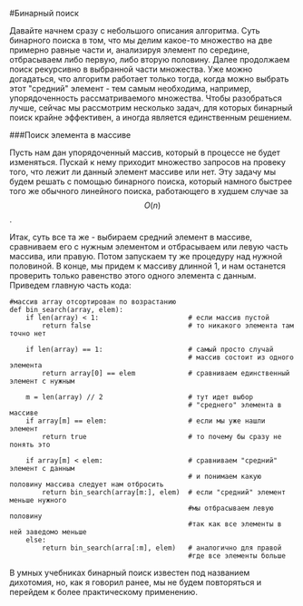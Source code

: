 #Бинарный поиск

Давайте начнем сразу с небольшого описания алгоритма. Суть бинарного поиска в том, что мы делим какое-то множество на две примерно равные части и, анализируя элемент по середине, отбрасываем либо первую, либо вторую половину. Далее продолжаем поиск рекурсивно в выбранной части множества. Уже можно догадаться, что алгоритм работает только тогда, когда можно выбрать этот "средний" элемент - тем самым необходима, например, упорядоченность рассматриваемого множества. Чтобы разобраться лучше, сейчас мы рассмотрим несколько задач, для которых бинарный поиск крайне эффективен, а иногда является единственным решением.    

###Поиск элемента в массиве

Пусть нам дан упорядоченный массив, который в процессе не будет изменяться. Пускай к нему приходит множество запросов на провеку того, что лежит ли данный элемент массиве или нет. Эту задачу мы будем решать с помощью бинарного поиска, который намного быстрее того же обычного линейного поиска, работающего в худшем случае за $$O(n)$$. 

Итак, суть все та же - выбираем средний элемент в массиве, сравниваем его с нужным элементом и отбрасываем или левую часть массива, или правую. Потом запускаем ту же процедуру над нужной половиной. В конце, мы придем к массиву длинной 1, и нам останется проверить только равенство этого одного элемента с данным. Приведем главную часть кода: 

```
#массив array отсортирован по возрастанию
def bin_search(array, elem):
	if len(array) < 1:                      # если массив пустой
	    return false                        # то никакого элемента там точно нет
		
	if len(array) == 1:                     # самый просто случай  
	                                        # массив состоит из одного элемента
		return array[0] == elem             # сравниваем единственный элемент с нужным
		
	m = len(array) // 2                     # тут идет выбор 
	                                        # "среднего" элемента в массиве
	if array[m] == elem:                    # если мы уже нашли элемент
	    return true                         # то почему бы сразу не понять это
	                            
	if array[m] < elem:                     # сравниваем "средний" элемент с данным 
	                                        # и понимаем какую половину массива следует нам отбросить
		return bin_search(array[m:], elem)  # если "средний" элемент меньше нужного 
		                                    #мы отбрасываем левую половину 
		                                    #так как все элементы в ней заведомо меньше 
	else:
		return bin_search(arra[:m], elem)   # аналогично для правой 
		                                    #где все элементы больше
```

В умных учебниках бинарный поиск известен под названием дихотомия, но, как я говорил ранее, мы не будем повторяться и перейдем к более практическому применению. 

